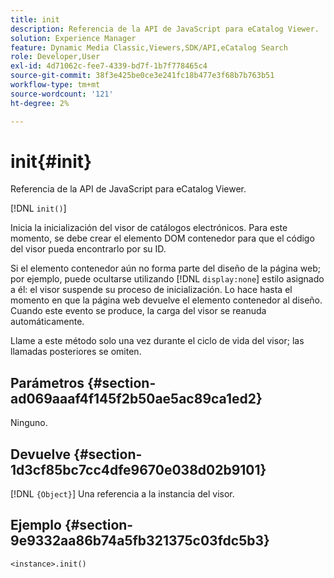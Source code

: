 ```yaml
---
title: init
description: Referencia de la API de JavaScript para eCatalog Viewer.
solution: Experience Manager
feature: Dynamic Media Classic,Viewers,SDK/API,eCatalog Search
role: Developer,User
exl-id: 4d71062c-fee7-4339-bd7f-1b7f778465c4
source-git-commit: 38f3e425be0ce3e241fc18b477e3f68b7b763b51
workflow-type: tm+mt
source-wordcount: '121'
ht-degree: 2%

---
```


# init{#init}

Referencia de la API de JavaScript para eCatalog Viewer.

[!DNL `init()`]

Inicia la inicialización del visor de catálogos electrónicos. Para este momento, se debe crear el elemento DOM contenedor para que el código del visor pueda encontrarlo por su ID.

Si el elemento contenedor aún no forma parte del diseño de la página web; por ejemplo, puede ocultarse utilizando [!DNL `display:none`] estilo asignado a él: el visor suspende su proceso de inicialización. Lo hace hasta el momento en que la página web devuelve el elemento contenedor al diseño. Cuando este evento se produce, la carga del visor se reanuda automáticamente.

Llame a este método solo una vez durante el ciclo de vida del visor; las llamadas posteriores se omiten.

## Parámetros {#section-ad069aaaf4f145f2b50ae5ac89ca1ed2}

Ninguno.

## Devuelve {#section-1d3cf85bc7cc4dfe9670e038d02b9101}

[!DNL `{Object}`] Una referencia a la instancia del visor.

## Ejemplo {#section-9e9332aa86b74a5fb321375c03fdc5b3}

```
<instance>.init()
```
